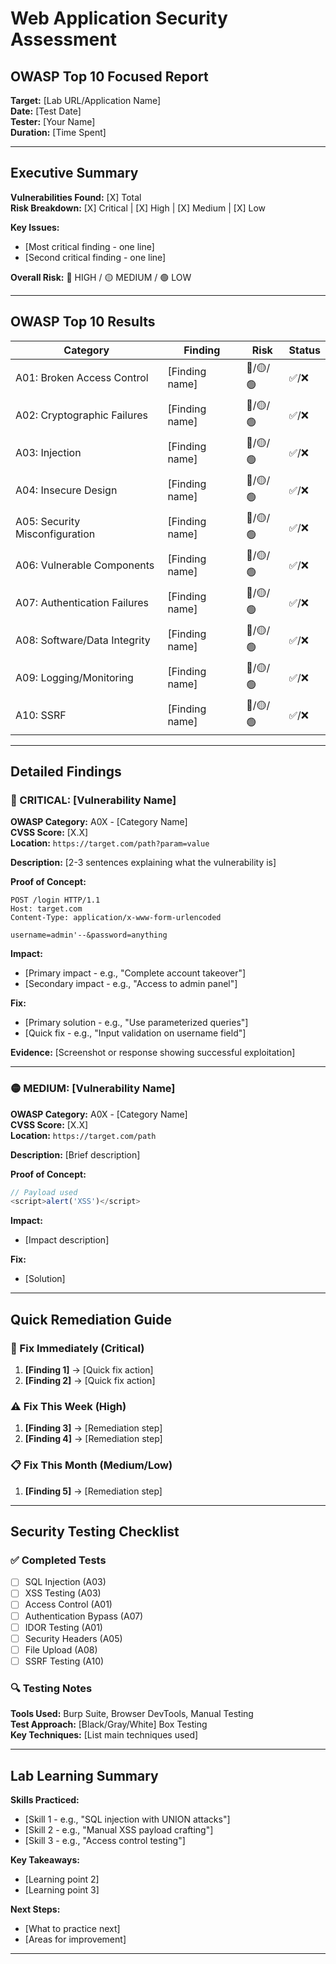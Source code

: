 # Web Application Security Assessment

## OWASP Top 10 Focused Report

**Target:** [Lab URL/Application Name]  
**Date:** [Test Date]  
**Tester:** [Your Name]  
**Duration:** [Time Spent]

---

## Executive Summary

**Vulnerabilities Found:** [X] Total  
**Risk Breakdown:** [X] Critical | [X] High | [X] Medium | [X] Low

**Key Issues:**

- [Most critical finding - one line]
- [Second critical finding - one line]

**Overall Risk:** 🔴 HIGH / 🟡 MEDIUM / 🟢 LOW

---

## OWASP Top 10 Results

| Category | Finding | Risk | Status |
|----------|---------|------|---------|
| A01: Broken Access Control | [Finding name] | 🔴/🟡/🟢 | ✅/❌ |
| A02: Cryptographic Failures | [Finding name] | 🔴/🟡/🟢 | ✅/❌ |
| A03: Injection | [Finding name] | 🔴/🟡/🟢 | ✅/❌ |
| A04: Insecure Design | [Finding name] | 🔴/🟡/🟢 | ✅/❌ |
| A05: Security Misconfiguration | [Finding name] | 🔴/🟡/🟢 | ✅/❌ |
| A06: Vulnerable Components | [Finding name] | 🔴/🟡/🟢 | ✅/❌ |
| A07: Authentication Failures | [Finding name] | 🔴/🟡/🟢 | ✅/❌ |
| A08: Software/Data Integrity | [Finding name] | 🔴/🟡/🟢 | ✅/❌ |
| A09: Logging/Monitoring | [Finding name] | 🔴/🟡/🟢 | ✅/❌ |
| A10: SSRF | [Finding name] | 🔴/🟡/🟢 | ✅/❌ |

---

## Detailed Findings

### 🔴 CRITICAL: [Vulnerability Name]

**OWASP Category:** A0X - [Category Name]  
**CVSS Score:** [X.X]  
**Location:** `https://target.com/path?param=value`

**Description:**
[2-3 sentences explaining what the vulnerability is]

**Proof of Concept:**

```http
POST /login HTTP/1.1
Host: target.com
Content-Type: application/x-www-form-urlencoded

username=admin'--&password=anything
```

**Impact:**

- [Primary impact - e.g., "Complete account takeover"]
- [Secondary impact - e.g., "Access to admin panel"]

**Fix:**

- [Primary solution - e.g., "Use parameterized queries"]
- [Quick fix - e.g., "Input validation on username field"]

**Evidence:**
[Screenshot or response showing successful exploitation]

---

### 🟡 MEDIUM: [Vulnerability Name]

**OWASP Category:** A0X - [Category Name]  
**CVSS Score:** [X.X]  
**Location:** `https://target.com/path`

**Description:**
[Brief description]

**Proof of Concept:**

```javascript
// Payload used
<script>alert('XSS')</script>
```

**Impact:**

- [Impact description]

**Fix:**

- [Solution]

---

## Quick Remediation Guide

### 🚨 Fix Immediately (Critical)

1. **[Finding 1]** → [Quick fix action]
2. **[Finding 2]** → [Quick fix action]

### ⚠️ Fix This Week (High)

1. **[Finding 3]** → [Remediation step]
2. **[Finding 4]** → [Remediation step]

### 📋 Fix This Month (Medium/Low)

1. **[Finding 5]** → [Remediation step]

---

## Security Testing Checklist

### ✅ Completed Tests

- [ ] SQL Injection (A03)
- [ ] XSS Testing (A03)
- [ ] Access Control (A01)
- [ ] Authentication Bypass (A07)
- [ ] IDOR Testing (A01)
- [ ] Security Headers (A05)
- [ ] File Upload (A08)
- [ ] SSRF Testing (A10)

### 🔍 Testing Notes

**Tools Used:** Burp Suite, Browser DevTools, Manual Testing  
**Test Approach:** [Black/Gray/White] Box Testing  
**Key Techniques:** [List main techniques used]

---

## Lab Learning Summary

**Skills Practiced:**

- [Skill 1 - e.g., "SQL injection with UNION attacks"]
- [Skill 2 - e.g., "Manual XSS payload crafting"]
- [Skill 3 - e.g., "Access control testing"]

**Key Takeaways:**

- [Learning point 2]
- [Learning point 3]

**Next Steps:**

- [What to practice next]
- [Areas for improvement]

---
